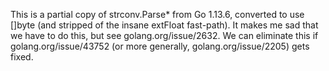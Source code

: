 This is a partial copy of strconv.Parse* from Go 1.13.6, converted to
use []byte (and stripped of the insane extFloat fast-path). It makes
me sad that we have to do this, but see golang.org/issue/2632. We can
eliminate this if golang.org/issue/43752 (or more generally,
golang.org/issue/2205) gets fixed.
